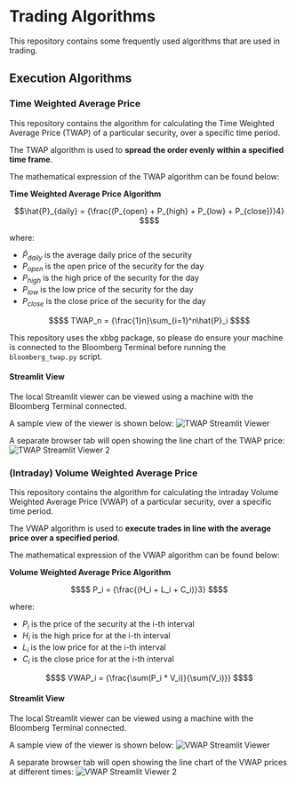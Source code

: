 # Trading Algorithms

This repository contains some frequently used algorithms that are used in trading.

## Execution Algorithms

### Time Weighted Average Price

This repository contains the algorithm for calculating the Time Weighted Average Price (TWAP) of a particular security, over a specific time period.

The TWAP algorithm is used to **spread the order evenly within a specified time frame**.

The mathematical expression of the TWAP algorithm can be found below:


**Time Weighted Average Price Algorithm**
```math
\hat{P}_{daily} = {\frac{(P_{open} + P_{high} + P_{low} + P_{close})}4} $$
```

where:

- $`\hat{P}_{daily}`$ is the average daily price of the security
- $`P_{open}`$ is the open price of the security for the day
- $`P_{high}`$ is the high price of the security for the day
- $`P_{low}`$ is the low price of the security for the day
- $`P_{close}`$ is the close price of the security for the day

``` math
$$ TWAP_n = {\frac{1}n}\sum_{i=1}^n\hat{P}_i $$
```

This repository uses the xbbg package, so please do ensure your machine is connected to the Bloomberg Terminal before running the `bloomberg_twap.py` script.

#### Streamlit View

The local Streamlit viewer can be viewed using a machine with the Bloomberg Terminal connected.

A sample view of the viewer is shown below:
![TWAP Streamlit Viewer](https://github.com/xbowery/algorithmic-trading/assets/69230356/04ba830f-6380-4192-8ef8-f856fe6e9f8a)

A separate browser tab will open showing the line chart of the TWAP price:
![TWAP Streamlit Viewer 2](https://github.com/xbowery/algorithmic-trading/assets/69230356/c55ef996-24d2-4d06-8a98-749851db4268)


### (Intraday) Volume Weighted Average Price

This repository contains the algorithm for calculating the intraday Volume Weighted Average Price (VWAP) of a particular security, over a specific time period.

The VWAP algorithm is used to **execute trades in line with the average price over a specified period**.

The mathematical expression of the VWAP algorithm can be found below:


**Volume Weighted Average Price Algorithm**
```math
$$ P_i = {\frac{(H_i + L_i + C_i)}3} $$
```

where: 
- $`P_i`$ is the price of the security at the i-th interval
- $`H_i`$ is the high price for at the i-th interval
- $`L_i`$ is the low price for at the i-th interval
- $`C_i`$ is the close price for at the i-th interval

``` math
$$ VWAP_i = {\frac{\sum(P_i * V_i)}{\sum(V_i)}} $$
```

#### Streamlit View

The local Streamlit viewer can be viewed using a machine with the Bloomberg Terminal connected.

A sample view of the viewer is shown below:
![VWAP Streamlit Viewer](https://github.com/xbowery/algorithmic-trading/assets/69230356/9ef6200d-7cdd-4ea4-a050-057f08bc6775)

A separate browser tab will open showing the line chart of the VWAP prices at different times:
![VWAP Streamlit Viewer 2](https://github.com/xbowery/algorithmic-trading/assets/69230356/18f6faba-8945-4f73-a420-e148f0874d89)
